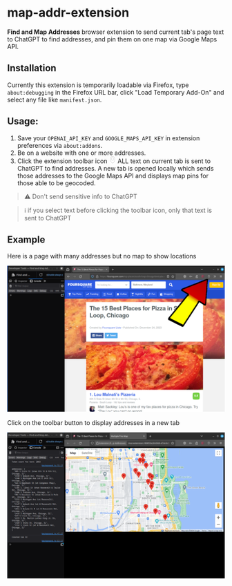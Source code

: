 # map-addr-extension
**Find and Map Addresses** browser extension to send current tab's page text to ChatGPT to find addresses, and pin them on one map via Google Maps API.


## Installation

Currently this extension is temporarily loadable via Firefox, type `about:debugging` in the Firefox URL bar, click "Load Temporary Add-On" and select any file like `manifest.json`.

## Usage:

1. Save your `OPENAI_API_KEY` and `GOOGLE_MAPS_API_KEY` in extension preferences via `about:addons`.
2. Be on a website with one or more addresses.
3. Click the extension toolbar icon ![icon](/images/maps-pin-16.png) ALL text on current tab is sent to ChatGPT to find addresses. A new tab is opened locally which sends those addresses to the Google Maps API and displays map pins for those able to be geocoded.

> ⚠️ Don't send sensitive info to ChatGPT

> ℹ️ if you select text before clicking the toolbar icon, only that text is sent to ChatGPT

## Example

Here is a page with many addresses but no map to show locations

![page-with-addresses](/images/readme-pre-toolbar-click.png "Web page with addresses but no map")

Click on the toolbar button to display addresses in a new tab

![map-with-pins](/images/readme-post-toolbar-click.png "Extention displays map with addresses pinned")
